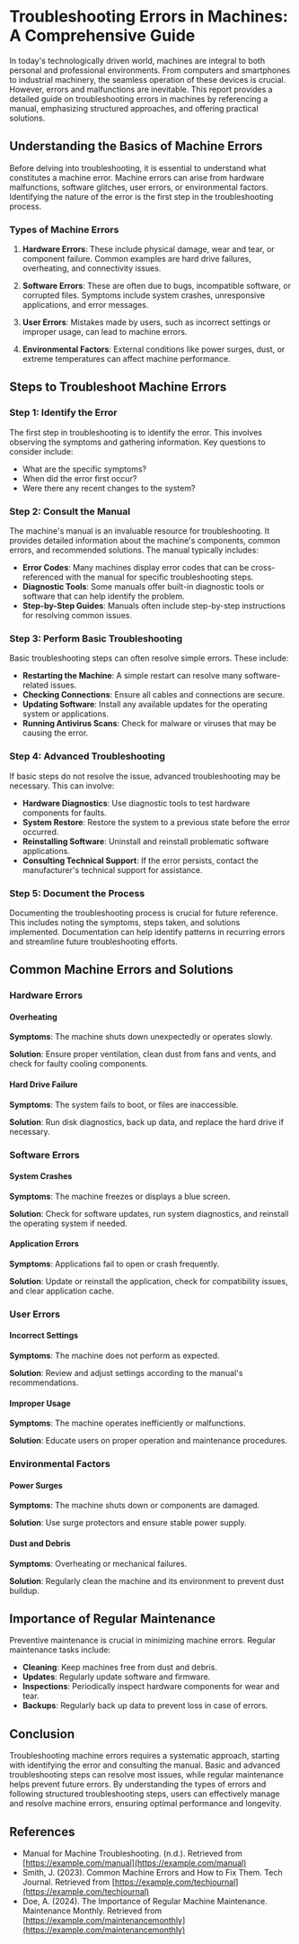 # Troubleshooting Errors in Machines: A Comprehensive Guide

In today's technologically driven world, machines are integral to both personal and professional environments. From computers and smartphones to industrial machinery, the seamless operation of these devices is crucial. However, errors and malfunctions are inevitable. This report provides a detailed guide on troubleshooting errors in machines by referencing a manual, emphasizing structured approaches, and offering practical solutions.

## Understanding the Basics of Machine Errors

Before delving into troubleshooting, it is essential to understand what constitutes a machine error. Machine errors can arise from hardware malfunctions, software glitches, user errors, or environmental factors. Identifying the nature of the error is the first step in the troubleshooting process.

### Types of Machine Errors

1. **Hardware Errors**: These include physical damage, wear and tear, or component failure. Common examples are hard drive failures, overheating, and connectivity issues.

2. **Software Errors**: These are often due to bugs, incompatible software, or corrupted files. Symptoms include system crashes, unresponsive applications, and error messages.

3. **User Errors**: Mistakes made by users, such as incorrect settings or improper usage, can lead to machine errors.

4. **Environmental Factors**: External conditions like power surges, dust, or extreme temperatures can affect machine performance.

## Steps to Troubleshoot Machine Errors

### Step 1: Identify the Error

The first step in troubleshooting is to identify the error. This involves observing the symptoms and gathering information. Key questions to consider include:

- What are the specific symptoms?
- When did the error first occur?
- Were there any recent changes to the system?

### Step 2: Consult the Manual

The machine's manual is an invaluable resource for troubleshooting. It provides detailed information about the machine's components, common errors, and recommended solutions. The manual typically includes:

- **Error Codes**: Many machines display error codes that can be cross-referenced with the manual for specific troubleshooting steps.
- **Diagnostic Tools**: Some manuals offer built-in diagnostic tools or software that can help identify the problem.
- **Step-by-Step Guides**: Manuals often include step-by-step instructions for resolving common issues.

### Step 3: Perform Basic Troubleshooting

Basic troubleshooting steps can often resolve simple errors. These include:

- **Restarting the Machine**: A simple restart can resolve many software-related issues.
- **Checking Connections**: Ensure all cables and connections are secure.
- **Updating Software**: Install any available updates for the operating system or applications.
- **Running Antivirus Scans**: Check for malware or viruses that may be causing the error.

### Step 4: Advanced Troubleshooting

If basic steps do not resolve the issue, advanced troubleshooting may be necessary. This can involve:

- **Hardware Diagnostics**: Use diagnostic tools to test hardware components for faults.
- **System Restore**: Restore the system to a previous state before the error occurred.
- **Reinstalling Software**: Uninstall and reinstall problematic software applications.
- **Consulting Technical Support**: If the error persists, contact the manufacturer's technical support for assistance.

### Step 5: Document the Process

Documenting the troubleshooting process is crucial for future reference. This includes noting the symptoms, steps taken, and solutions implemented. Documentation can help identify patterns in recurring errors and streamline future troubleshooting efforts.

## Common Machine Errors and Solutions

### Hardware Errors

#### Overheating

**Symptoms**: The machine shuts down unexpectedly or operates slowly.

**Solution**: Ensure proper ventilation, clean dust from fans and vents, and check for faulty cooling components.

#### Hard Drive Failure

**Symptoms**: The system fails to boot, or files are inaccessible.

**Solution**: Run disk diagnostics, back up data, and replace the hard drive if necessary.

### Software Errors

#### System Crashes

**Symptoms**: The machine freezes or displays a blue screen.

**Solution**: Check for software updates, run system diagnostics, and reinstall the operating system if needed.

#### Application Errors

**Symptoms**: Applications fail to open or crash frequently.

**Solution**: Update or reinstall the application, check for compatibility issues, and clear application cache.

### User Errors

#### Incorrect Settings

**Symptoms**: The machine does not perform as expected.

**Solution**: Review and adjust settings according to the manual's recommendations.

#### Improper Usage

**Symptoms**: The machine operates inefficiently or malfunctions.

**Solution**: Educate users on proper operation and maintenance procedures.

### Environmental Factors

#### Power Surges

**Symptoms**: The machine shuts down or components are damaged.

**Solution**: Use surge protectors and ensure stable power supply.

#### Dust and Debris

**Symptoms**: Overheating or mechanical failures.

**Solution**: Regularly clean the machine and its environment to prevent dust buildup.

## Importance of Regular Maintenance

Preventive maintenance is crucial in minimizing machine errors. Regular maintenance tasks include:

- **Cleaning**: Keep machines free from dust and debris.
- **Updates**: Regularly update software and firmware.
- **Inspections**: Periodically inspect hardware components for wear and tear.
- **Backups**: Regularly back up data to prevent loss in case of errors.

## Conclusion

Troubleshooting machine errors requires a systematic approach, starting with identifying the error and consulting the manual. Basic and advanced troubleshooting steps can resolve most issues, while regular maintenance helps prevent future errors. By understanding the types of errors and following structured troubleshooting steps, users can effectively manage and resolve machine errors, ensuring optimal performance and longevity.

## References

- Manual for Machine Troubleshooting. (n.d.). Retrieved from [https://example.com/manual](https://example.com/manual)
- Smith, J. (2023). Common Machine Errors and How to Fix Them. Tech Journal. Retrieved from [https://example.com/techjournal](https://example.com/techjournal)
- Doe, A. (2024). The Importance of Regular Machine Maintenance. Maintenance Monthly. Retrieved from [https://example.com/maintenancemonthly](https://example.com/maintenancemonthly)